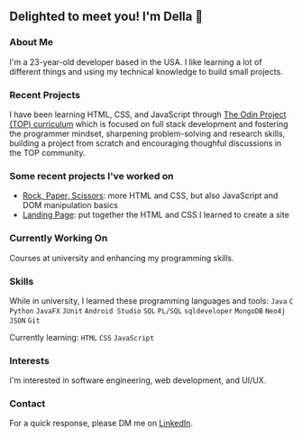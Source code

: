 ## Delighted to meet you! I'm Della 👋

### About Me
I'm a 23-year-old developer based in the USA. I like learning a lot of different things and using my technical knowledge to build small projects.  

### Recent Projects
I have been learning HTML, CSS, and JavaScript through [The Odin Project (TOP) curriculum](https://github.com/TheOdinProject/curriculum) which is focused on full stack development and fostering the programmer mindset, sharpening problem-solving and research skills, building a project from scratch and encouraging thoughful discussions in the TOP community.

### Some recent projects I've worked on
- [Rock, Paper, Scissors](https://dellaighted.github.io/rock-paper-scissors/): more HTML and CSS, but also JavaScript and DOM manipulation basics
- [Landing Page](https://dellaighted.github.io/landing-page/): put together the HTML and CSS I learned to create a site

### Currently Working On
Courses at university and enhancing my programming skills.

### Skills
While in university, I learned these programming languages and tools:
`Java` `C` `Python` `JavaFX` `JUnit` `Android Studio` `SQL` `PL/SQL` `sqldeveloper` `MongoDB` `Neo4j` `JSON` `Git`

Currently learning: `HTML` `CSS` `JavaScript`

### Interests
I'm interested in software engineering, web development, and UI/UX.

### Contact
For a quick response, please DM me on [LinkedIn](https://www.linkedin.com/in/m-della/).
